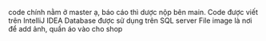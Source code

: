 code chính nằm ở master ạ, báo cáo thì dược nộp bên main. 
Code được viết trên IntelliJ IDEA
Database được sử dụng trên SQL server
File image là nơi để add ảnh, quần áo vào cho shop
